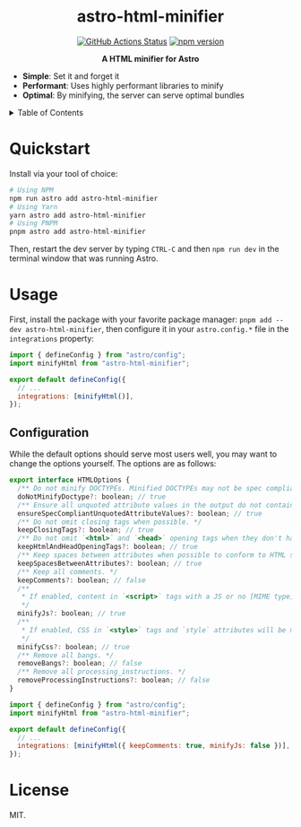 <h1 align="center">astro-html-minifier</h1>
<p align="center">
    <a href="https://github.com/sondr3/astro-html-minifier/actions"><img alt="GitHub Actions Status" src="https://github.com/sondr3/astro-html-minifier/workflows/pipeline/badge.svg" /></a>
    <a href="https://www.npmjs.com/package/astro-html-minifier"><img src="https://img.shields.io/npm/v/astro-html-minifier" alt="npm version"></a>
</p>

<p align="center">
    <b>A HTML minifier for Astro</b>
</p>

- **Simple**: Set it and forget it
- **Performant**: Uses highly performant libraries to minify
- **Optimal**: By minifying, the server can serve optimal bundles

<details>
<summary>Table of Contents</summary>
<br />

## Table of Contents

- [Quickstart](#quickstart)
- [Usage](#usage)
  - [Configuration](#configuration)
- [License](#license)
</details>

# Quickstart

Install via your tool of choice:

```sh
# Using NPM
npm run astro add astro-html-minifier
# Using Yarn
yarn astro add astro-html-minifier
# Using PNPM
pnpm astro add astro-html-minifier
```

Then, restart the dev server by typing `CTRL-C` and then `npm run dev` in the terminal window that was running Astro.

# Usage

First, install the package with your favorite package manager: `pnpm add --dev astro-html-minifier`,
then configure it in your `astro.config.*` file in the `integrations` property:

```js
import { defineConfig } from "astro/config";
import minifyHtml from "astro-html-minifier";

export default defineConfig({
  // ...
  integrations: [minifyHtml()],
});
```

## Configuration

While the default options should serve most users well, you may want to change the options
yourself. The options are as follows:

```js
export interface HTMLOptions {
  /** Do not minify DOCTYPEs. Minified DOCTYPEs may not be spec compliant. */
  doNotMinifyDoctype?: boolean; // true
  /** Ensure all unquoted attribute values in the output do not contain any characters prohibited by the WHATWG specification. */
  ensureSpecCompliantUnquotedAttributeValues?: boolean; // true
  /** Do not omit closing tags when possible. */
  keepClosingTags?: boolean; // true
  /** Do not omit `<html>` and `<head>` opening tags when they don't have attributes. */
  keepHtmlAndHeadOpeningTags?: boolean; // true
  /** Keep spaces between attributes when possible to conform to HTML standards. */
  keepSpacesBetweenAttributes?: boolean; // true
  /** Keep all comments. */
  keepComments?: boolean; // false
  /**
   * If enabled, content in `<script>` tags with a JS or no [MIME type](https://mimesniff.spec.whatwg.org/#javascript-mime-type) will be minified using [minify-js](https://github.com/wilsonzlin/minify-js).
   */
  minifyJs?: boolean; // true
  /**
   * If enabled, CSS in `<style>` tags and `style` attributes will be minified.
   */
  minifyCss?: boolean; // true
  /** Remove all bangs. */
  removeBangs?: boolean; // false
  /** Remove all processing_instructions. */
  removeProcessingInstructions?: boolean; // false
}

import { defineConfig } from "astro/config";
import minifyHtml from "astro-html-minifier";

export default defineConfig({
  // ...
  integrations: [minifyHtml({ keepComments: true, minifyJs: false })],
});
```

# License

MIT.
